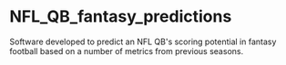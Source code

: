 # NFL_QB_fantasy_predictions
Software developed to predict an NFL QB's scoring potential in fantasy football based on a number of metrics from previous seasons.
